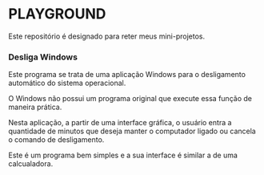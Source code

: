 # PLAYGROUND
Este repositório é designado para reter meus mini-projetos.

### Desliga Windows
Este programa se trata de uma aplicação Windows para o desligamento automático do sistema operacional.

O Windows não possui um programa original que execute essa função de maneira prática.

Nesta aplicação, a partir de uma interface gráfica, o usuário entra a quantidade de minutos que deseja manter o computador ligado ou cancela o comando de desligamento.

Este é um programa bem simples e a sua interface é similar a de uma calcualadora.
